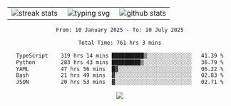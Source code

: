 <div align="center">
  <table style="border: none;" border="0" cellspacing="0" cellpadding="0">
    <tr>
      <td align="center" width="33%">
        <img src="https://github-readme-streak-stats.herokuapp.com/?user=kurtismassey&theme=tokyonight&hide_border=true" alt="streak stats" />
      </td>
      <td align="center" width="33%">
        <img src="https://readme-typing-svg.herokuapp.com/?font=Fira+Code&weight=600&size=15&duration=4000&pause=1000&color=00FF00&center=true&vCenter=true&random=false&width=150&lines=Hey%2C+I%27m+Kurtis!" alt="typing svg" />
      </td>
      <td align="center" width="33%">
        <img src="https://github-readme-stats.vercel.app/api?username=kurtismassey&show_icons=true&theme=tokyonight&hide_title=true" alt="github stats" />
      </td>
    </tr>
  </table>
</div>
<div align="center">

<!--START_SECTION:waka-->

```txt
From: 10 January 2025 - To: 10 July 2025

Total Time: 761 hrs 3 mins

TypeScript    319 hrs 14 mins ██████████▒░░░░░░░░░░░░░░   41.39 %
Python        283 hrs 43 mins █████████▒░░░░░░░░░░░░░░░   36.79 %
YAML          47 hrs 56 mins  █▓░░░░░░░░░░░░░░░░░░░░░░░   06.22 %
Bash          21 hrs 49 mins  ▓░░░░░░░░░░░░░░░░░░░░░░░░   02.83 %
JSON          20 hrs 53 mins  ▓░░░░░░░░░░░░░░░░░░░░░░░░   02.71 %
```

<!--END_SECTION:waka-->

  <img src="https://github-readme-activity-graph.vercel.app/graph?username=kurtismassey&theme=tokyo-night&hide_border=true&custom_title=Contribution%20Graph" />

</div>
